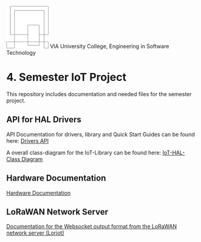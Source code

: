 ![VIA Logo](/docs/resources/logo.png) VIA University College, Engineering in Software Technology

# 4. Semester IoT Project #
This repository includes documentation and needed files for the semester project.

## API for HAL Drivers ##
API Documentation for drivers, library and Quick Start Guides can be found here: [Drivers API](https://github.com/ihavn/IoT_Semester_project/tree/master/docs/index.html)

A overall class-diagram for the IoT-Library can be found here: [IoT-HAL-Class Diagram](/docs/IoT_HAL.svg)

## Hardware Documentation ##
[Hardware Documentation](HARDWARE-DOC.md)

## LoRaWAN Network Server ##
[Documentation for the Websocket output format from the LoRaWAN network server (Loriot)](LORA_NETWORK_SERVER.md)
